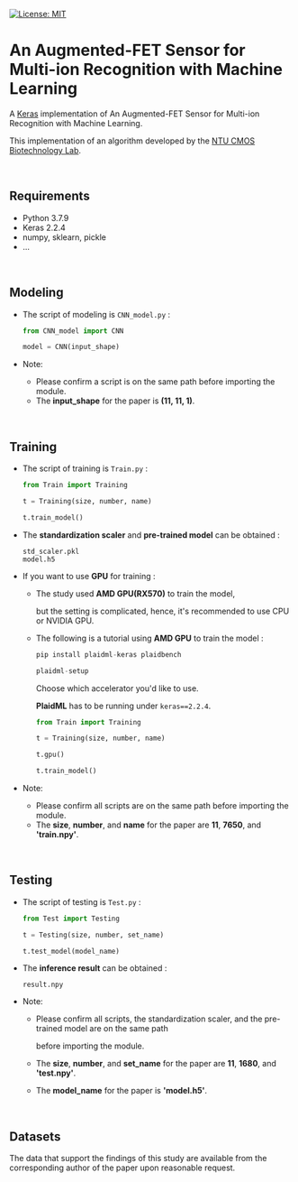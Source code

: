 [![License: MIT](https://img.shields.io/badge/License-MIT-blue.svg)](https://opensource.org/licenses/MIT)

# An Augmented-FET Sensor for Multi-ion Recognition with Machine Learning

A [Keras](https://keras.io/) implementation of An Augmented-FET Sensor for Multi-ion Recognition with Machine Learning. 

This implementation of an algorithm developed by the [
NTU CMOS Biotechnology Lab](https://sites.google.com/site/cmosbiotechnology/home).


&nbsp;

## Requirements
- Python 3.7.9
- Keras 2.2.4
- numpy, sklearn, pickle
- ...

&nbsp;

## Modeling 
- The script of modeling is `CNN_model.py` :

    ```python
    from CNN_model import CNN
    
    model = CNN(input_shape)
    ```

- Note:
  * Please confirm a script is on the same path before importing the module.
  * The **input_shape** for the paper is **(11, 11, 1)**.

&nbsp;

## Training 
- The script of training is `Train.py` :

    ```python
    from Train import Training
    
    t = Training(size, number, name)
    
    t.train_model()
    ```

- The **standardization scaler** and **pre-trained model** can be obtained :

    ```
    std_scaler.pkl
    model.h5
    ```

- If you want to use **GPU** for training :

  * The study used **AMD GPU(RX570)** to train the model, 
  
    but the setting is complicated, hence, it's recommended to use CPU or NVIDIA GPU.
    
  * The following is a tutorial using **AMD GPU** to train the model :
  
    ```python
    pip install plaidml-keras plaidbench
    ```
    ```python
    plaidml-setup
    ```
    Choose which accelerator you'd like to use.
    
    **PlaidML** has to be running under `keras==2.2.4`.
    ```python
    from Train import Training
    
    t = Training(size, number, name)
    
    t.gpu() 
    
    t.train_model()
    ```  

- Note:
  * Please confirm all scripts are on the same path before importing the module.
  * The **size**, **number**, and **name** for the paper are **11**, **7650**, and **'train.npy'**.

&nbsp;

## Testing 
- The script of testing is `Test.py` :

    ```python
    from Test import Testing
    
    t = Testing(size, number, set_name)
    
    t.test_model(model_name)
    ```

- The **inference result** can be obtained :

    ```
    result.npy
    ```

- Note:
  * Please confirm all scripts, the standardization scaler, and the pre-trained model are on the same path 
    
    before importing the module.
  * The **size**, **number**, and **set_name** for the paper are **11**, **1680**, and **'test.npy'**.
  * The **model_name** for the paper is **'model.h5'**.

&nbsp;


## Datasets
The data that support the findings of this study are available from the corresponding author of the paper upon reasonable request.

